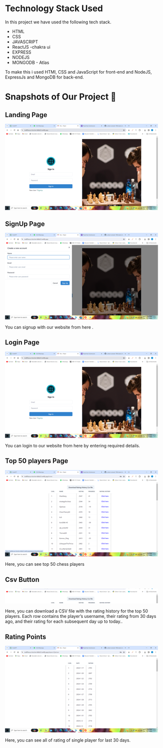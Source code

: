 

# Technology Stack Used

In this project we have used the following tech stack.

- HTML
- CSS
- JAVASCRIPT
- ReactJS
-chakra ui
- EXPRESS
- NODEJS
- MONGODB - Atlas

To make this i used HTMl, CSS and JavaScript for front-end and NodeJS, ExpressJs and MongoDB for back-end.



# Snapshots of Our Project 📸

## Landing Page

![LoginPage](frontend/static/images/login.png)


## SignUp Page

![SignUpPage](frontend/static/images/signup.png)

You can signup with our website from here .

## Login Page

![LoginPage](frontend/static/images/login.png)

You can login to our website from here by entering required details.

## Top 50 players Page

![Top50Players](frontend/static/images/top50.png)

Here, you can see top 50 chess players

## Csv Button

![CsvButton](frontend/static/images/csvButton.png)

Here, you can download  a CSV file with the rating history for the top 50 players. Each row contains the player’s username, their rating from 30 days ago, and their rating for each subsequent day up to today..

## Rating Points

![RatingPoints](frontend/static/images/ratingPoints.png)

Here, you can see all of rating of single player for last 30 days.


